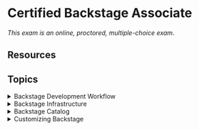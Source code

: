 # Certified Backstage Associate

_This exam is an online, proctored, multiple-choice exam._

## Resources

## Topics

<details>
  <summary>Backstage Development Workflow</summary>

* Build and run Backstage projects locally
* Understand local development workflows
* Compile a Backstage project with TypeScript
* Download and install dependencies for a Backstage project with NPM/Yarn
* Use Docker to build a container image of a Backstage project

What is Backstage? It's an open source _framework_ for building developer _portals_. Powered by a centralized software catalog. Backstage unifies all your infrastructure tooling, services and documentation to create a streamlined development environment from end to end.

Backstage includes:

* Software catalog - for managing all your software
* Software templates - for spinning up new projects and standardizing your tooling
* TechDocs - making it easy to create, maintain and find and use technical documentation.

## Build and run Backstage projects locally

To run and build Backstage projects locally you need:

* Node.js
  * Using `nvm`
* `yarn`:

  ```
  corepack enable
  yarn set version 4.4.1
  ```

* Docker
* `git`

1. Run `npx @backstage/create-app@latest` to bootstrap and create your first backstage app.
2. `cd my-backstage-app` and run `yarn start`

Then it's time to use the Backstage app:

* Login
* Register a component
* Create a new component

Dictionary:

* `yarn` is a dependency mangament tool for JavaScript. Acts as an alternative for `npm` - Node Package Manager.
* `npm` is the node package manager.
* `npx` is a tool for executing Node.js package executables without having to install them globally.

## `yarn` commands

`yarn backstage-cli versions:bump` bump all @backstage packages and dependencies you're using to the latest versions.
`yarn backstage-cli versions:bump --release next` the above command upgrade @backstage packages to the latest `main` release, for even later version (next release), add the `--release next` flag.
`yarn backstage-cli versions:bump --pattern '@{backstage,roadiehq}/*'` bump

## Start Backstage locally

_Note that i started of this exam prep on Arch Linux._

```
yay -S yarn npm nodejs-lts-jod (v22 as recommended by Backstage)
npx @backstage/create-app@latest
yarn start # in your app directory
```

## Configure authentication using GitHub OAuth

The default `guest` auth provider is not very useful.

1. Create an [OAuth App](https://backstage.io/docs/getting-started/config/authentication#setting-up-authentication) over at GitHub.
2. In your app-config add:

```
auth
  environment: development
  # see https://backstage.io/docs/auth/ to learn about auth providers
  providers:
    # See https://backstage.io/docs/auth/guest/provider
    github:
      development:
        clientId: ${AUTH_GITHUB_CLIENT_ID}
        clientSecret: ${AUTH_GITHUB_CLIENT_SECRET}
        signIn:
          resolvers:
          - resolver: usernameMatchingUserEntityName
```

_The `AUTH_*` env vars will be resolved for you when Backstage start, you just have to provide them, either via CLI or Kubernetes._

3. In `packages/app/src/App.tsx` add:

```
import { githubAuthApiRef } from '@backstage/core-plugin-api';
```

and replace:

```
components: {
  SignInPage: props => <SignInPage {...props} auto providers={['guest']} />,
},
```

with:

```
components: {
  SignInPage: props => (
    <SignInPage
      {...props}
      auto
      provider={{
        id: 'github-auth-provider',
        title: 'GitHub',
        message: 'Sign in using GitHub',
        apiRef: githubAuthApiRef,
      }}
    />
  ),
},
```

The `App.tsx` is where the Backend application is initialized and wiring everything together. Here you can customize:

* Routes
* Theming
* API configuration
* Sidebar
* Feature flags

Back to the `app-config.yaml` and the `auth`config, add:

```
...
        signIn:
          resolvers:
            # Matches the GitHub username with the Backstage user entity name.
            # See https://backstage.io/docs/auth/github/provider#resolvers for more resolvers.
            - resolver: usernameMatchingUserEntityName
...
```

This takes the user details provided by the auth provider and match that against a User in the Catalog - this will **match** the GitHub user name with the `metadata.name`value of a User in the Catalog.

### Sign-in resolvers

These are mappings of user identity from the third-party auth provider to a Backstage user identity.

## Use Docker to build a container image of a Backstage project

### Host build

1. Install dependencies with `yarn install`
2. Generate type definitions with `yarn tsc`, complies the current project. `tsc` stands for TypeScript compiler. Compiles all your TypeScript files into JavaScript files. Standard way to type-check and compile your TypeScript code as part of adevelopment or build process.
3. `yarn build:backend`, actually a script defined in `package.json` and executes: `yarn workspace backend build`. Packages everything up and bundles it into the `packages/backend/dist` directory.

From the root of the repo execute:

```
docker image build . -f packages/backend/Dockerfile --tag mikejoh/my-backstage:latest --progress=plain
```

```
docker push mikejoh/my-backstage:latest
```

If you're running in Kubernetes make sure you rollout restart your Deployment or simply delete the Backstage Pod.

## Deploy Backstage to Kubernetes for local testing and development

1. Create a `kind` cluster:

```
kind create cluster --config files/backstage-cluster.yaml
```

2. Follow this guide to install an ingress controller: <https://kind.sigs.k8s.io/docs/user/ingress>.

3. Install Backstage using `helm`:

```
helm repo add backstage https://backstage.github.io/charts
```

4. Install Backstage using `helm`:

```
helm upgrade --install \
  backstage backstage/backstage \
  --create-namespace \
  --namespace backstage \
  -f files/backstage-values.yaml \
  --version 2.6.1
```

</details>

<details>
  <summary>Backstage Infrastructure</summary>

* Understand the Backstage framework
* Configure Backstage
* Deploy Backstage to production
* Understand Backstage client-server architecture

## Static configuration in Backstage

Backstage provides a simple way to configure Backstage apps and plugins for both local development and production deployments.

Configuration is stored in YAML files where the defaults are `app-config.yaml`, and `app-config.local.yaml` for local overrides.

Setting the `BACKSTAGE_ENV` will load a configuration following this naming scheme: `app-config.<BACKSTAGE_ENV>.yaml`.

Order of files are:

1. `app-config.yaml`
2. `app-config.<BACKSTAGE_ENV>.yaml`
3. `app-config.local.yaml`
4. `app-config.<BACKSTAGE_ENV>.local.yaml`

other config files are loaded by passing `--config <path>` to the CLI. It's possible to point at a URL to fetch the configuration file.

Special includes:

* Env includes: `$env: MY_SECRET`
* File includes: `$file: ./my-secret.txt`
* Include external files: `$include: ./my-secrets.json#deployment.key`

</details>

<details>
  <summary>Backstage Catalog</summary>

* Understand how/why to use Backstage Catalog
* Populate Backstage Catalog
* Using annotations
* Working with manually registered entity locations
* Troubleshooting entity ingestion
* Working with automated ingestion

The Backstage Software Catalog is a _centralized_ system that keeps track of ownership and metadata for all the software in your ecosystem (services, websites, libraries, data pipelines etc).

It's built around the concept of **metadata YAML files** that is stored together with the code, and then _harvested_  and _visualized_ in Backstage.

![alt text](image_bc.png)

Backstage and the Backstage Software Catalog make it easy for one team to manage 10 services - and makes it possible for your company to manage thousands of them.

There's **two** main use-cases:

1. Helping teams manage and maintain the software **they own**. Gives the teams a **uniform** view of all their software, services, libraries, websites, ML models - you name it.
2. Makes all your software in your company, and who owns it, discoverable.

Browse the catalog at `/catalog`.

## The Life of an Entity

The catalog forms a **hub** of sorts, where **entities** are:

* ingested from various authoritative sources
* held in a database
* subject to automated processing
* presented through an API

The most common source is YAML files on a standard format.

Main extension points:

* **Entity** providers: that feed initial raw entity data into the catalog.
* **Policies**: that establish baseline rules about the shape of entities.
* **Processors**: that validate, analyze and mutate raw entity data into its final form.

High level processes involved are:

* **Ingestion** - fetch raw entity data from external sources
* **Processing** - where the policies and processors continually treat the ingested data and may emit both other raw entities
* **Stitching** - where all of the data emitted by various processes are assembled together into the finaly output entity

### Ingestion

Each catalog deployment has a number of **entity providers** installed. They are responsible for fetching data from external authoritative sources.

There are **two** providers installed by default:

* One that deals with user registered locations (e.g URLs and YAML files)
* One that deals with static locations in the app-config

_You can add third party providers by passing them to the catalog builder in your backend init code._

And entity provider is a class that implements `EntityProvider` interface.

### Processing

Each catalog deployment has a number of **processors** installed. They are responsible for **receiving unprocessed entities that the catalog decided are due for processing**. To change the order of processors you can change this here:

```
catalog.processors.<processorName>.priority
```

Default priority is `20`.

### Stitching

Stitching finalizes the entity, by gathering all of the output from the previous steps and merging them into the final object which is what is visible from the catalog API.

### Errors

Errors during ingestion and proecssing of entities can happen in a variety of ways, and they may happen ata far later point in time than when they were registered.

There are two main ways that errors are surfaced:

1. Catalog backend will emit events using the **events backend plugin**. You can subscribe to the events since they're published to the **events** plugin.
2.

To add the events backend plugin to your backstage application:

```
yarn --cwd packages/backend add @backstage/plugin-events-backend
```

and then in `packages/backend/src/index.ts`:

```
backend.add(import('@backstage/plugin-events-backend'));
```

To log catalog errors:

```
yarn --cwd packages/backend add @backstage/plugin-catalog-backend-module-logs
```

and then in `packages/backend/src/index.ts`:

```
backend.add(import('@backstage/plugin-catalog-backend-module-logs'));
```

This will of errors with a level of `warn`.

## YAML file format

The `metadata`:

* `name`
* `namespace`
* `uid` - auto generated globally unique ID
* `title`
* `description`
* `labels`
* `tags`
* `links`

Common to all kinds:

* `relations` - read-only list of relations, between the current entity and other entities. Commonly two-way.

```json
{
  // ...
  "relations": [
    {
      "type": "ownedBy",
      "targetRef": "group:default/dev.infra"
    }
  ],
  "spec": {
    "owner": "dev.infra",
    // ...
  }
}
```

Catalog processors analyze the entity descriptor data and it's surroundings.

* `statuses` - read-only set of statuses, pertaining to the current health of the entity.

```json
{
  // ...
  "status": {
    "items": [
      {
        "type": "backstage.io/catalog-processing",
        "level": "error",
        "message": "NotFoundError: File not found",
        "error": {
          "name": "NotFoundError",
          "message": "File not found",
          "stack": "..."
        }
      }
    ]
  },
  "spec": {
    // ...
  }
}
```

## Annotations

Is an object with arbitrary non-identfying metadata attached to the entity, identical in use to **Kubernetes** object annotations.

Purpose: **Reference into external systems**, example could be to the git ref the entity was **ingested** from.

Users may add these to descriptor YAML files.

Both key and value are **strings**.

List of annotations:

| Name | Usage |
| ---- | ----- |
| `backstage.io/managed-by-location` | Points to the source from which the entity was originally fetched. |
| `backstage.io/managed-by-origin-location` | Most of the time equal to the above annotation. |
| `backstage.io/orphan` | The entity that are found to have no registered locations or config location that keep them "active". |
| `backstage.io/techdocs-ref` | Where the TechDocs source content is stored. |
| `backstage.io/source-location` | Points to the source code of the entity. |
| `backstage.io/source-template` | Ref to the Scaffolder template. |
| | |

## Adding components to the catalog

The **source of truth** for the components in your software catalog are the **metadata YAML files** stored in Source Control. Repos can include **one or more** metadata files. Usually in the **repository root**, this is not a formal requirement and the metadata files can be placed anywhere in the repository.

There are three ways to add components to the catalog:

1. Manually register components
2. Creating new components via Backstage
3. Integrating with a **external source**

### Manually

Go to the `/create` and click the register existing component button. You can then specify either a GitHub repository or and URL to a entity file.

Even though you're not owning the software you use it still makes sense to register it in Backstage.

### Via Backstage

Use Backstage Software Templates is a tool that can help you create components inside Backstage. It has the ability to:

* load skeletons of code
* tempalte in some variables
* publish the template to locations like GitHub

_Use `camelCase` for actions IDs instead of `kebab-case`. Action IDs with dashes will cause expressions to return `NaN` since the dashes are evaluated as substractions._

_Use the `--no-node-snapshot` flag to use the templates features in Node >20 or later._

To disable the functionality to register existing component button for your users you can:

In `app-config.yaml`:

```yaml
app:
  routes:
    bindings:
      scaffolder.registerComponent: false
```

#### Via a static configuration

The catalog has a concept of **processors** to perform **ingestion** tasks, such as reading raw entity data from:

* remote source
* parsing it
* transforming it
* validating it

These processors are configured under the `catalog.processors` configuration key.

Locations can be added declaratively in the `app-config.yaml` file, example:

```yaml
catalog:
  locations:
    - type: url
      target: https://github.com/backstage/backstage/blob/master/packages/catalog-model/examples/components/artist-lookup-component.yaml
```

The `url` type is handled by a standard processor included with the catalog `UrlReaderProcessor`, so no config for that processor is needed. It do _need_ a integration to understand **how** to retrieve a given URL. E.g. you need the GitHub integration to read the above YAML file.

You cannot remove these locations from the API, you need to remove them from the configuration.

Use the `file` type location only for local development. This config will pull in the `all.yaml` file from the examples folder, not the use of relative file paths. Within a Docker container the path is different and instead it's in the root so `../../examples/all.yaml` would be `./examples/all.yaml`.

```yaml
catalog:
  locations:
    - type: file
      target: ../../examples/all.yaml
```

### Catalog rules

By default, the catalog will only allow the ingestion of entities with the `kind`:

* `Component`
* `API`
* `Location`

```yaml
catalog:
  rules:
    - allow: [Component, API, Location, Template]

  locations:
    - type: url
      target: <https://github.com/org/example/blob/master/org-data.yaml>
      rules:
        - allow: [Group]
```

This allows all five kinds!

This rejects any kuind of entites from being added:

```yaml
catalog:
  rules: []
```

To configure the catalog to be Read Only, this configuration disables registering and deleting `locations` with the catalog APIs:

```yaml
catalog:
  readonly: true
```

## Integrations

Integrations allow Backstage to read or publish data using external providers such as GitHub, GitLab, Bitbucket etc.

```yaml
integrations:
  github:
    - host: github.com
      token: ${GITHUB_TOKEN}
```

The GitHub integration has a discovery provider for discovering catalog entities within a GitHub organization or App.

To install the backend package:

```
yarn --cwd packages/backend add @backstage/plugin-catalog-backend-module-github
```

and then in `packages/backend/src/index.ts`:

```typescript
backend.add(import('@backstage/plugin-catalog-backend'));
backend.add(import('@backstage/plugin-catalog-backend-module-github'));
```

There's also support for events, so you can subscribe to its relevant topics `github.push` and `github.repository`. To add this you need to create a webhook in GitHub and then installing and configuring the `@backstage/plugin-events-backend-module-github`.

</details>

<details>
  <summary>Customizing Backstage</summary>

* Understand frontend versus backend plugins
* Customizing Backstage plugins
* Make changes to React code in Backstage App
* Using Material UI components

</details>

